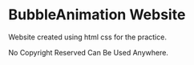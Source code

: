 # BubbleAnimation Website

Website created using html css for the practice.

No Copyright Reserved Can Be Used Anywhere.
